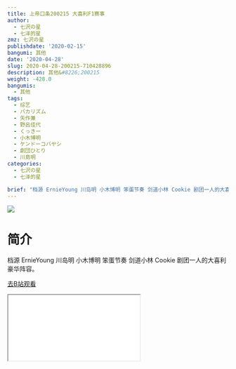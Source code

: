 ```yaml
---
title: 上帝口条200215 大喜利F1赛事
author:
  - 七沢の星
  - 七泽的星
zmz: 七沢の星
publishdate: '2020-02-15'
bangumi: 其他
date: '2020-04-28'
slug: 2020-04-28-200215-710428896
description: 其他&#8226;200215
weight: -428.0
bangumis:
  - 其他
tags:
  - 综艺
  - バカリズム
  - 矢作兼
  - 野呂佳代
  - くっきー
  - 小木博明
  - ケンドーコバヤシ
  - 劇団ひとり
  - 川島明
categories:
  - 七沢の星
  - 七泽的星

brief: "档源 ErnieYoung 川岛明 小木博明 笨蛋节奏 剑道小林 Cookie 剧团一人的大喜利豪华阵容。"
---
```

![](https://raw.githubusercontent.com/tcgriffith/owaraisite/master/static/tmpimg/fe4e6d909f582ffa19502f5c8fc8f35c06a3e370.jpg.480.jpg)
# 简介  
档源 ErnieYoung
川岛明 小木博明 笨蛋节奏 剑道小林 Cookie 剧团一人的大喜利豪华阵容。  

[去B站观看](https://www.bilibili.com/video/av710428896/)
<div class ="resp-container"><iframe class="testiframe" src="//player.bilibili.com/player.html?aid=710428896"", scrolling="no", allowfullscreen="true" > </iframe></div> 
